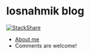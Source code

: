 # losnahmik blog

[![StackShare](https://img.shields.io/badge/tech-stack-0690fa.svg?style=flat)](https://stackshare.io/jyhwng/my-stack)

* [About me](https://jyhwng.github.io/about)
* Comments are welcome!
